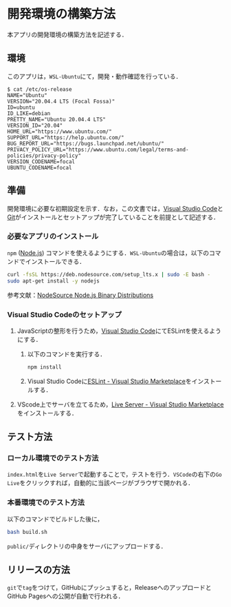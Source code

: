 # 開発環境の構築方法

本アプリの開発環境の構築方法を記述する．

## 環境

このアプリは，`WSL-Ubuntu`にて，開発・動作確認を行っている．

```shell-session:environment
$ cat /etc/os-release
NAME="Ubuntu"
VERSION="20.04.4 LTS (Focal Fossa)"
ID=ubuntu
ID_LIKE=debian
PRETTY_NAME="Ubuntu 20.04.4 LTS"
VERSION_ID="20.04"
HOME_URL="https://www.ubuntu.com/"
SUPPORT_URL="https://help.ubuntu.com/"
BUG_REPORT_URL="https://bugs.launchpad.net/ubuntu/"
PRIVACY_POLICY_URL="https://www.ubuntu.com/legal/terms-and-policies/privacy-policy"
VERSION_CODENAME=focal
UBUNTU_CODENAME=focal
```

## 準備

開発環境に必要な初期設定を示す．なお，この文書では，[Visual Studio Code](https://code.visualstudio.com)と[Git](https://git-scm.com/)がインストールとセットアップが完了していることを前提として記述する．

### 必要なアプリのインストール

`npm` ([Node.js](https://nodejs.org/ja/)) コマンドを使えるようにする．`WSL-Ubuntu`の場合は，以下のコマンドでインストールできる．

```bash
curl -fsSL https://deb.nodesource.com/setup_lts.x | sudo -E bash -
sudo apt-get install -y nodejs
```

参考文献：[NodeSource Node.js Binary Distributions](https://github.com/nodesource/distributions/blob/master/README.md)

### Visual Studio Codeのセットアップ
1. JavaScriptの整形を行うため，[Visual Studio Code](https://code.visualstudio.com)にてESLintを使えるようにする．
    1. 以下のコマンドを実行する．

        ```bash
        npm install
        ```

    2. Visual Studio Codeに[ESLint - Visual Studio Marketplace](https://marketplace.visualstudio.com/items?itemName=dbaeumer.vscode-eslint)をインストールする．
2. VScode上でサーバを立てるため，[Live Server - Visual Studio Marketplace](https://marketplace.visualstudio.com/items?itemName=ritwickdey.LiveServer)をインストールする．

## テスト方法

### ローカル環境でのテスト方法

`index.html`を`Live Server`で起動することで，テストを行う．`VSCode`の右下の`Go Live`をクリックすれば，自動的に当該ページがブラウザで開かれる．

### 本番環境でのテスト方法

以下のコマンドでビルドした後に，
```bash
bash build.sh
```
`public/`ディレクトリの中身をサーバにアップロードする．

## リリースの方法

`git`で`tag`をつけて，GitHubにプッシュすると，ReleaseへのアップロードとGitHub Pagesへの公開が自動で行われる．
